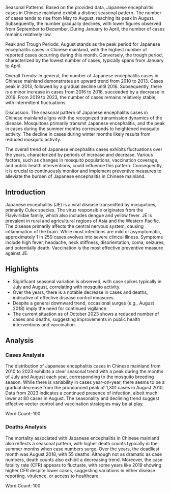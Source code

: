 Seasonal Patterns:
Based on the provided data, Japanese encephalitis cases in Chinese mainland exhibit a distinct seasonal pattern. The number of cases tends to rise from May to August, reaching its peak in August. Subsequently, the number gradually declines, with lower figures observed from September to December. During January to April, the number of cases remains relatively low.

Peak and Trough Periods:
August stands as the peak period for Japanese encephalitis cases in Chinese mainland, with the highest number of reported cases occurring during this month. Conversely, the trough period, characterized by the lowest number of cases, typically spans from January to April.

Overall Trends:
In general, the number of Japanese encephalitis cases in Chinese mainland demonstrates an upward trend from 2010 to 2013. Cases peak in 2013, followed by a gradual decline until 2016. Subsequently, there is a minor increase in cases from 2016 to 2018, succeeded by a decrease in 2019. From 2019 to 2023, the number of cases remains relatively stable, with intermittent fluctuations.

Discussion:
The seasonal pattern of Japanese encephalitis cases in Chinese mainland aligns with the recognized transmission dynamics of the disease. Mosquitoes primarily transmit Japanese encephalitis, and the peak in cases during the summer months corresponds to heightened mosquito activity. The decline in cases during winter months likely results from reduced mosquito activity.

The overall trend of Japanese encephalitis cases exhibits fluctuations over the years, characterized by periods of increase and decrease. Various factors, such as changes in mosquito populations, vaccination coverage, and public health interventions, could influence this pattern. Consequently, it is crucial to continuously monitor and implement preventive measures to alleviate the burden of Japanese encephalitis in Chinese mainland.

## Introduction

Japanese encephalitis (JE) is a viral disease transmitted by mosquitoes, primarily Culex species. The virus responsible originates from the Flaviviridae family, which also includes dengue and yellow fever. JE is prevalent in rural and agricultural regions of Asia and the Western Pacific. The disease primarily affects the central nervous system, causing inflammation of the brain. While most infections are mild or asymptomatic, approximately 1 in 250 cases evolves into severe clinical illness. Symptoms include high fever, headache, neck stiffness, disorientation, coma, seizures, and potentially death. Vaccination is the most effective preventive measure against JE.

## Highlights

- Significant seasonal variation is observed, with case spikes typically in July and August, correlating with mosquito activity. <br/>
- Over the years, there is a notable decrease in cases and deaths, indicative of effective disease control measures. <br/>
- Despite a general downward trend, occasional surges (e.g., August 2018) imply the need for continued vigilance. <br/>
- The current situation as of October 2023 shows a reduced number of cases and deaths, suggesting improvements in public health interventions and vaccination. <br/>

## Analysis

### Cases Analysis

The distribution of Japanese encephalitis cases in Chinese mainland from 2010 to 2023 exhibits a clear seasonal trend with a peak during the months of July and August each year, corresponding to the mosquito breeding season. While there is variability in cases year-on-year, there seems to be a gradual decrease from the pronounced peak of 1,301 cases in August 2010. Data from 2023 indicates a continued presence of infection, albeit much lower at 80 cases in August. The seasonality and declining trend suggest effective vector control and vaccination strategies may be at play.

Word Count: 100

### Deaths Analysis

The mortality associated with Japanese encephalitis in Chinese mainland also reflects a seasonal pattern, with higher death counts typically in the summer months when case numbers surge. Over the years, the deadliest month was August 2018, with 55 deaths. Although not as dramatic as case numbers, death counts also exhibit a decreasing trend. Moreover, the case fatality rate (CFR) appears to fluctuate, with some years like 2019 showing higher CFR despite lower cases, suggesting variations in either disease reporting, virulence, or access to healthcare.

Word Count: 100
